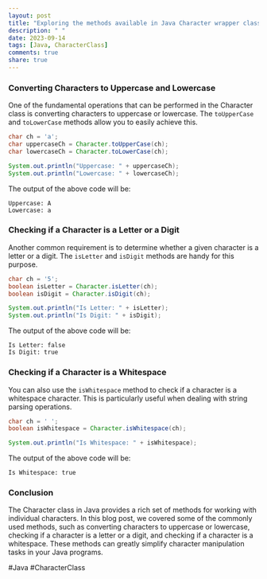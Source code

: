 ```yaml
---
layout: post
title: "Exploring the methods available in Java Character wrapper class"
description: " "
date: 2023-09-14
tags: [Java, CharacterClass]
comments: true
share: true
---
```


### Converting Characters to Uppercase and Lowercase

One of the fundamental operations that can be performed in the Character class is converting characters to uppercase or lowercase. The `toUpperCase` and `toLowerCase` methods allow you to easily achieve this.

```java
char ch = 'a';
char uppercaseCh = Character.toUpperCase(ch);
char lowercaseCh = Character.toLowerCase(ch);

System.out.println("Uppercase: " + uppercaseCh);
System.out.println("Lowercase: " + lowercaseCh);
```

The output of the above code will be:

```
Uppercase: A
Lowercase: a
```

### Checking if a Character is a Letter or a Digit

Another common requirement is to determine whether a given character is a letter or a digit. The `isLetter` and `isDigit` methods are handy for this purpose.

```java
char ch = '5';
boolean isLetter = Character.isLetter(ch);
boolean isDigit = Character.isDigit(ch);

System.out.println("Is Letter: " + isLetter);
System.out.println("Is Digit: " + isDigit);
```

The output of the above code will be:

```
Is Letter: false
Is Digit: true
```

### Checking if a Character is a Whitespace

You can also use the `isWhitespace` method to check if a character is a whitespace character. This is particularly useful when dealing with string parsing operations.

```java
char ch = ' ';
boolean isWhitespace = Character.isWhitespace(ch);

System.out.println("Is Whitespace: " + isWhitespace);
```

The output of the above code will be:

```
Is Whitespace: true
```

### Conclusion

The Character class in Java provides a rich set of methods for working with individual characters. In this blog post, we covered some of the commonly used methods, such as converting characters to uppercase or lowercase, checking if a character is a letter or a digit, and checking if a character is a whitespace. These methods can greatly simplify character manipulation tasks in your Java programs.

#Java #CharacterClass